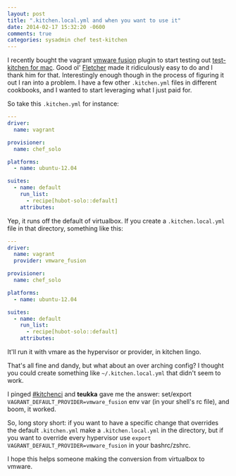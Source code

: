 ```yaml
---
layout: post
title: ".kitchen.local.yml and when you want to use it"
date: 2014-02-17 15:32:20 -0600
comments: true
categories: sysadmin chef test-kitchen
---
```


I recently bought the vagrant [vmware fusion](http://www.vagrantup.com/vmware) plugin to start testing out [test-kitchen for mac](https://gist.github.com/fnichol/8609348). Good ol' [Fletcher](https://twitter.com/fnichol)
made it ridiculously easy to do and I thank him for that.  Interestingly enough though in the process of figuring it out I ran into a problem.  I have a few other `.kitchen.yml` files in different
cookbooks, and I wanted to start leveraging what I just paid for.

So take this `.kitchen.yml` for instance:

```yml
---
driver:
  name: vagrant

provisioner:
  name: chef_solo

platforms:
  - name: ubuntu-12.04

suites:
  - name: default
    run_list:
      - recipe[hubot-solo::default]
    attributes:
```

Yep, it runs off the default of virtualbox.  If you create a `.kitchen.local.yml` file in that directory, something like this:

```yml
---
driver:
  name: vagrant
  provider: vmware_fusion

provisioner:
  name: chef_solo

platforms:
  - name: ubuntu-12.04

suites:
  - name: default
    run_list:
      - recipe[hubot-solo::default]
    attributes:
```

It'll run it with vmare as the hypervisor or provider, in kitchen lingo.

That's all fine and dandy, but what about an over arching config? I thought you could create something like `~/.kitchen.local.yml` that didn't seem to work.

I pinged [#kitchenci](https://webchat.freenode.net/?channels=%23kitchenci) and __teukka__ gave me
the answer: set/export `VAGRANT_DEFAULT_PROVIDER=vmware_fusion` env var (in your shell's rc file), and boom, it worked.

So, long story short: if you want to have a specific change that overrides the default `.kitchen.yml` make a `.kitchen.local.yml` in the directory,
but if you want to override every hypervisor use `export VAGRANT_DEFAULT_PROVIDER=vmware_fusion` in your bashrc/zshrc.

I hope this helps someone making the conversion from virtualbox to vmware.
